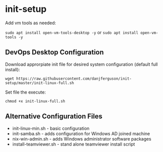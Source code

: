 # init-setup

Add vm tools as needed:

`sudo apt install open-vm-tools-desktop -y` or `sudo apt install open-vm-tools -y`

## DevOps Desktop Configuration

Download approrpiate init file for desired system configuration (default full install):

`wget https://raw.githubusercontent.com/danjferguson/init-setup/master/init-linux-full.sh`

Set file the execute:

`chmod +x init-linux-full.sh`

## Alternative Configuration Files

- init-linux-min.sh - basic configuration
- init-samba.sh - adds configuration for Windows AD joined machine
- nix-win-admin.sh - adds Windows administrator software packages
- install-teamviewer.sh - stand alone teamviewer install script
